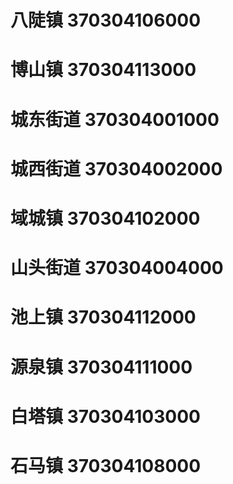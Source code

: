 # 八陡镇 370304106000
# 博山镇 370304113000
# 城东街道 370304001000
# 城西街道 370304002000
# 域城镇 370304102000
# 山头街道 370304004000
# 池上镇 370304112000
# 源泉镇 370304111000
# 白塔镇 370304103000
# 石马镇 370304108000
